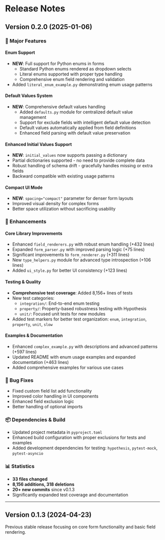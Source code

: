 # Release Notes

## Version 0.2.0 (2025-01-06)

### 🎉 Major Features

#### Enum Support
- **NEW**: Full support for Python enums in forms
  - Standard Python enums rendered as dropdown selects
  - Literal enums supported with proper type handling
  - Comprehensive enum field rendering and validation
- Added `literal_enum_example.py` demonstrating enum usage patterns

#### Default Values System
- **NEW**: Comprehensive default values handling
  - Added `defaults.py` module for centralized default value management
  - Support for exclude fields with intelligent default value detection
  - Default values automatically applied from field definitions
  - Enhanced field parsing with default value preservation

#### Enhanced Initial Values Support
- **NEW**: `initial_values` now supports passing a dictionary
- Partial dictionaries supported - no need to provide complete data
- Robust handling of schema drift - gracefully handles missing or extra fields
- Backward compatible with existing usage patterns

#### Compact UI Mode
- **NEW**: `spacing="compact"` parameter for denser form layouts
- Improved visual density for complex forms
- Better space utilization without sacrificing usability

### 🔧 Enhancements

#### Core Library Improvements
- Enhanced `field_renderers.py` with robust enum handling (+432 lines)
- Expanded `form_parser.py` with improved parsing logic (+75 lines)
- Significant improvements to `form_renderer.py` (+311 lines)
- New `type_helpers.py` module for advanced type introspection (+106 lines)
- Added `ui_style.py` for better UI consistency (+123 lines)

#### Testing & Quality
- **Comprehensive test coverage**: Added 8,156+ lines of tests
- New test categories:
  - `integration/`: End-to-end enum testing
  - `property/`: Property-based robustness testing with Hypothesis
  - `unit/`: Focused unit tests for new modules
- Added test markers for better test organization: `enum`, `integration`, `property`, `unit`, `slow`

#### Examples & Documentation
- Enhanced `complex_example.py` with descriptions and advanced patterns (+597 lines)
- Updated README with enum usage examples and expanded documentation (+463 lines)
- Added comprehensive examples for various use cases

### 🐛 Bug Fixes
- Fixed custom field list add functionality
- Improved color handling in UI components
- Enhanced field exclusion logic
- Better handling of optional imports

### 📦 Dependencies & Build
- Updated project metadata in `pyproject.toml`
- Enhanced build configuration with proper exclusions for tests and examples
- Added development dependencies for testing: `hypothesis`, `pytest-mock`, `pytest-asyncio`

### 📊 Statistics
- **33 files changed**
- **8,156 additions, 318 deletions**
- **20+ new commits** since v0.1.3
- Significantly expanded test coverage and documentation

---

## Version 0.1.3 (2024-04-23)

Previous stable release focusing on core form functionality and basic field rendering.